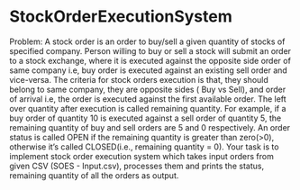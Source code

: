 # StockOrderExecutionSystem

Problem: A stock order is an order to buy/sell a given
quantity of stocks of specified company. Person willing to
buy or sell a stock will submit an order to a stock exchange,
where it is executed against the opposite side order of
same company i.e, buy order is executed against an
existing sell order and vice-versa. The criteria for stock
orders execution is that, they should belong to same
company, they are opposite sides ( Buy vs Sell), and order
of arrival i.e, the order is executed against the first available
order. The left over quantity after execution is called
remaining quantity. For example, if a buy order of quantity
10 is executed against a sell order of quantity 5, the
remaining quantity of buy and sell orders are 5 and 0
respectively. An order status is called OPEN if the
remaining quantity is greater than zero(>0), otherwise it’s
called CLOSED(i.e., remaining quantity = 0). Your task is to
implement stock order execution system which takes input
orders from given CSV (SOES - Input.csv), processes them
and prints the status, remaining quantity of all the orders as
output.
